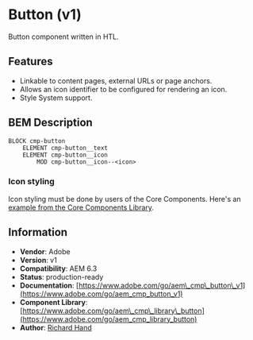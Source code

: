 Button (v1)
====
Button component written in HTL.

## Features
* Linkable to content pages, external URLs or page anchors.
* Allows an icon identifier to be configured for rendering an icon.
* Style System support.

## BEM Description
```
BLOCK cmp-button
    ELEMENT cmp-button__text
    ELEMENT cmp-button__icon
        MOD cmp-button__icon--<icon>
```

### Icon styling

Icon styling must be done by users of the Core Components. Here's an [example from the Core Components Library](https://github.com/adobe/aem-core-wcm-components/blob/72e2be7b9599aec7526be1adf3e4b3eaf3cf6f02/examples/ui.apps/src/content/jcr_root/apps/core-components-examples/clientlibs/clientlib-themes/core-components-clean/styles/components/carousel/base.less#L145).

## Information
* **Vendor**: Adobe
* **Version**: v1
* **Compatibility**: AEM 6.3
* **Status**: production-ready
* **Documentation**: [https://www.adobe.com/go/aem\_cmp\_button\_v1](https://www.adobe.com/go/aem_cmp_button_v1)
* **Component Library**: [https://www.adobe.com/go/aem\_cmp\_library\_button](https://www.adobe.com/go/aem_cmp_library_button)
* **Author**: [Richard Hand](https://github.com/richardhand)
